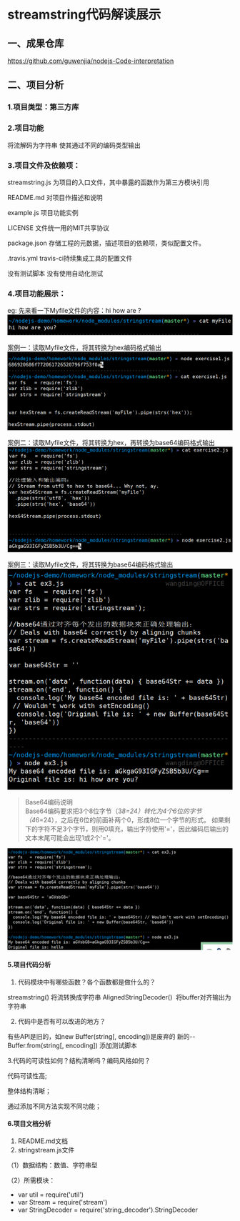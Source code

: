 # streamstring代码解读展示
## 一、成果仓库
https://github.com/guwenjia/nodejs-Code-interpretation
## 二、项目分析
### 1.项目类型：第三方库
### 2.项目功能
将流解码为字符串
使其通过不同的编码类型输出
### 3.项目文件及依赖项：
streamstring.js  为项目的入口文件，其中暴露的函数作为第三方模块引用

README.md  对项目作描述和说明

example.js 项目功能实例

LICENSE  文件统一用的MIT共享协议

package.json  存储工程的元数据，描述项目的依赖项，类似配置文件。

.travis.yml  travis-ci持续集成工具的配置文件

没有测试脚本  没有使用自动化测试
### 4.项目功能展示：
eg:
先来看一下Myfile文件的内容：hi how are ?
![ex1](https://github.com/guwenjia/nodejs-Code-interpretation/blob/master/docs/images/myfile.png)

案例一：读取Myfile文件，将其转换为hex编码格式输出
![ex1](https://github.com/guwenjia/nodejs-Code-interpretation/blob/master/docs/images/ex1.png)

案例二：读取Myfile文件，将其转换为hex，再转换为base64编码格式输出
![ex2](https://github.com/guwenjia/nodejs-Code-interpretation/blob/master/docs/images/ex2.png)

案例三：读取Myfile文件，将其转换为base64编码格式输出
![ex3](https://github.com/guwenjia/nodejs-Code-interpretation/blob/master/docs/images/ex3.1.png)
> Base64编码说明    
> Base64编码要求把3个8位字节（3*8=24）转化为4个6位的字节（4*6=24），之后在6位的前面补两个0，形成8位一个字节的形式。 如果剩下的字符不足3个字节，则用0填充，输出字符使用'='，因此编码后输出的文本末尾可能会出现1或2个'='。

![ex3.1](https://github.com/guwenjia/nodejs-Code-interpretation/blob/master/docs/images/ex3.png)

#### 5.项目代码分析
1. 代码模块中有哪些函数？各个函数都是做什么的？

streamstring() 将流转换成字符串
AlignedStringDecoder()  将buffer对齐输出为字符串

2. 代码中是否有可以改进的地方？

有些API是旧的，如new Buffer(string[, encoding])是废弃的  新的--Buffer.from(string[, encoding])
添加测试脚本

3.代码的可读性如何？结构清晰吗？编码风格如何？

代码可读性高;

整体结构清晰；

通过添加不同方法实现不同功能；

#### 6.项目文档分析
1. README.md文档 
2. stringstream.js文件

（1）数据结构：数值、字符串型

（2）所需模块：
+ var util = require('util')
+ var Stream = require('stream')
+ var StringDecoder = require('string_decoder').StringDecoder

